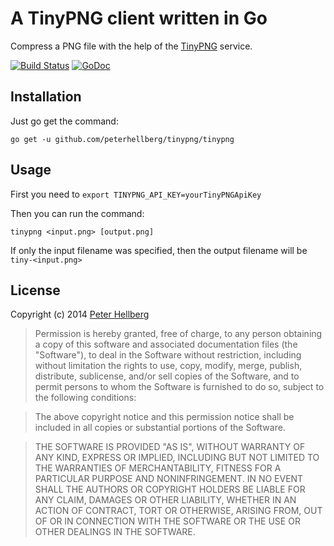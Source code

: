 # A TinyPNG client written in Go

Compress a PNG file with the help of the [TinyPNG](https://tinypng.com/) service.

[![Build Status](https://travis-ci.org/peterhellberg/tinypng.png?branch=master)](https://travis-ci.org/peterhellberg/tinypng)
[![GoDoc](https://godoc.org/github.com/peterhellberg/tinypng?status.png)](https://godoc.org/github.com/peterhellberg/tinypng)

## Installation

Just go get the command:

    go get -u github.com/peterhellberg/tinypng/tinypng

## Usage

First you need to `export TINYPNG_API_KEY=yourTinyPNGApiKey`

Then you can run the command:

    tinypng <input.png> [output.png]

If only the input filename was specified, then the
output filename will be `tiny-<input.png>`

## License

Copyright (c) 2014 [Peter Hellberg](http://c7.se/)

> Permission is hereby granted, free of charge, to any person obtaining
> a copy of this software and associated documentation files (the
> "Software"), to deal in the Software without restriction, including
> without limitation the rights to use, copy, modify, merge, publish,
> distribute, sublicense, and/or sell copies of the Software, and to
> permit persons to whom the Software is furnished to do so, subject to
> the following conditions:

> The above copyright notice and this permission notice shall be
> included in all copies or substantial portions of the Software.

> THE SOFTWARE IS PROVIDED "AS IS", WITHOUT WARRANTY OF ANY KIND,
> EXPRESS OR IMPLIED, INCLUDING BUT NOT LIMITED TO THE WARRANTIES OF
> MERCHANTABILITY, FITNESS FOR A PARTICULAR PURPOSE AND
> NONINFRINGEMENT. IN NO EVENT SHALL THE AUTHORS OR COPYRIGHT HOLDERS BE
> LIABLE FOR ANY CLAIM, DAMAGES OR OTHER LIABILITY, WHETHER IN AN ACTION
> OF CONTRACT, TORT OR OTHERWISE, ARISING FROM, OUT OF OR IN CONNECTION
> WITH THE SOFTWARE OR THE USE OR OTHER DEALINGS IN THE SOFTWARE.
